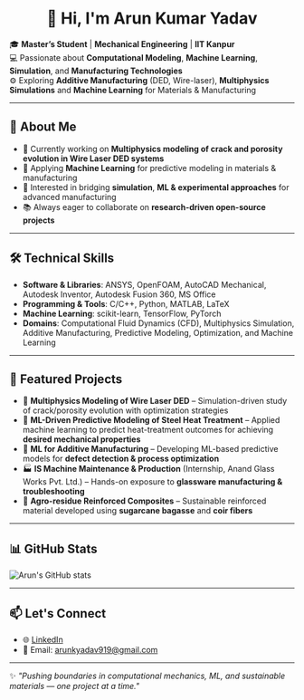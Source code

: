 # <h1 align="center">👋 Hi, I'm Arun Kumar Yadav  </h1>

🎓 **Master’s Student** | **Mechanical Engineering** | **IIT Kanpur**  
💻 Passionate about **Computational Modeling**, **Machine Learning**, **Simulation**, and **Manufacturing Technologies**  
⚙️ Exploring **Additive Manufacturing** (DED, Wire-laser), **Multiphysics Simulations** and **Machine Learning** for Materials & Manufacturing

---

## 🚀 About Me  
- 🔬 Currently working on **Multiphysics modeling of crack and porosity evolution in Wire Laser DED systems**    
- 🤖 Applying **Machine Learning** for predictive modeling in materials & manufacturing  
- 🧩 Interested in bridging **simulation**, **ML & experimental approaches** for advanced manufacturing  
- 📚 Always eager to collaborate on **research-driven open-source projects**  

---

## 🛠️ Technical Skills  

- **Software & Libraries**: ANSYS, OpenFOAM, AutoCAD Mechanical, Autodesk Inventor, Autodesk Fusion 360, MS Office  
- **Programming & Tools**: C/C++, Python, MATLAB, LaTeX  
- **Machine Learning**: scikit-learn, TensorFlow, PyTorch  
- **Domains**: Computational Fluid Dynamics (CFD), Multiphysics Simulation, Additive Manufacturing, Predictive Modeling, Optimization, and Machine Learning 

---

## 📌 Featured Projects  

- 🔧 **Multiphysics Modeling of Wire Laser DED** – Simulation-driven study of crack/porosity evolution with optimization strategies  
- 🔬 **ML-Driven Predictive Modeling of Steel Heat Treatment** – Applied machine learning to predict heat-treatment outcomes for achieving **desired mechanical properties**   
- 🤖 **ML for Additive Manufacturing** – Developing ML-based predictive models for **defect detection & process optimization**  
- 🏭 **IS Machine Maintenance & Production** (Internship, Anand Glass Works Pvt. Ltd.) – Hands-on exposure to **glassware manufacturing & troubleshooting** 
- 🌱 **Agro-residue Reinforced Composites** – Sustainable reinforced material developed using **sugarcane bagasse** and **coir fibers** 

---

## 📊 GitHub Stats  

![Arun's GitHub stats](https://github-readme-stats.vercel.app/api?username=arunky24&show_icons=true&theme=tokyonight)  

---

## 📫 Let's Connect  
- 🌐 [LinkedIn](https://www.linkedin.com/in/arunk1717/)  
- 📧 Email: arunkyadav919@gmail.com  

---

✨ *"Pushing boundaries in computational mechanics, ML, and sustainable materials — one project at a time."*  

